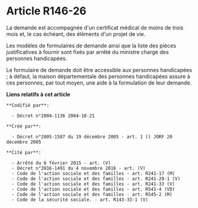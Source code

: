 # Article R146-26

La demande est accompagnée d'un certificat médical de moins de trois mois et, le cas échéant, des éléments d'un projet de
vie.

Les modèles de formulaires de demande ainsi que la liste des pièces justificatives à fournir sont fixés par arrêté du
ministre chargé des personnes handicapées.

Le formulaire de demande doit être accessible aux personnes handicapées ; à défaut, la maison départementale des personnes
handicapées assure à ces personnes, par tout moyen, une aide à la formulation de leur demande.

**Liens relatifs à cet article**

	**Codifié par**:

	  - Décret n°2004-1136 2004-10-21

	**Créé par**:

	  - Décret n°2005-1587 du 19 décembre 2005 - art. 1 () JORF 20 décembre 2005

	**Cité par**:

	  - Arrêté du 6 février 2015 - art. (V)
	  - Décret n°2016-1491 du 4 novembre 2016 - art. (V)
	  - Code de l'action sociale et des familles - art. R241-17 (M)
	  - Code de l'action sociale et des familles - art. R241-20-1 (V)
	  - Code de l'action sociale et des familles - art. R241-33 (V)
	  - Code de l'action sociale et des familles - art. R541-4 (VD)
	  - Code de l'action sociale et des familles - art. R545-2 (M)
	  - Code de la sécurité sociale. - art. R143-33-1 (V)
